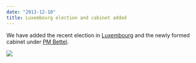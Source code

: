 ```yaml
---
date: "2013-12-10"
title: Luxembourg election and cabinet added
---
```


We have added the recent election in
[Luxembourg](http://dev.parlgov.org/data/lux/election-parliament/2013-10-20/) and
the newly formed cabinet under [PM Bettel](http://dev.parlgov.org/data/lux/cabinet-party/2013-12-04/).

![](/images/parliament-sweden.jpg)
